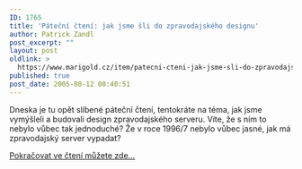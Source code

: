 ```yaml
---
ID: 1765
title: 'Páteční čtení: jak jsme šli do zpravodajského designu'
author: Patrick Zandl
post_excerpt: ""
layout: post
oldlink: >
  https://www.marigold.cz/item/patecni-cteni-jak-jsme-sli-do-zpravodajskeho-designu
published: true
post_date: 2005-08-12 08:40:51
---
```

<p>Dneska je tu opět slíbené páteční čtení, tentokráte na téma, jak jsme vymýšleli a budovali design zpravodajského serveru. Víte, že s ním to nebylo vůbec tak jednoduché? Že v roce 1996/7 nebylo vůbec jasné, jak má zpravodajský server vypadat?</p>

<p><a href="/item/jdeme-do-zpravodajskeho-designu">Pokračovat ve čtení můžete zde...</a>
</p>
